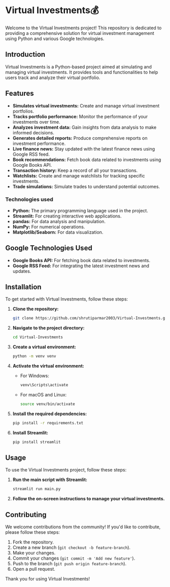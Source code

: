 # Virtual Investments💰

Welcome to the Virtual Investments project! This repository is dedicated to providing a comprehensive solution for virtual investment management using Python and various Google technologies.

## Introduction

Virtual Investments is a Python-based project aimed at simulating and managing virtual investments. It provides tools and functionalities to help users track and analyze their virtual portfolio.

## Features

- **Simulates virtual investments:** Create and manage virtual investment portfolios.
- **Tracks portfolio performance:** Monitor the performance of your investments over time.
- **Analyzes investment data:** Gain insights from data analysis to make informed decisions.
- **Generates detailed reports:** Produce comprehensive reports on investment performance.
- **Live finance news:** Stay updated with the latest finance news using Google RSS feed.
- **Book recommendations:** Fetch book data related to investments using Google Books API.
- **Transaction history:** Keep a record of all your transactions.
- **Watchlists:** Create and manage watchlists for tracking specific investments.
- **Trade simulations:** Simulate trades to understand potential outcomes.

### Technologies used

- **Python:** The primary programming language used in the project.
- **Streamlit:** For creating interactive web applications.
- **pandas:** For data analysis and manipulation.
- **NumPy:** For numerical operations.
- **Matplotlib/Seaborn:** For data visualization.


## Google Technologies Used

- **Google Books API:** For fetching book data related to investments.
- **Google RSS Feed:** For integrating the latest investment news and updates.

## Installation

To get started with Virtual Investments, follow these steps:

1. **Clone the repository:**

    ```bash
    git clone https://github.com/shrutiparmar2003/Virtual-Investments.git
    ```

2. **Navigate to the project directory:**

    ```bash
    cd Virtual-Investments
    ```

3. **Create a virtual environment:**

    ```bash
    python -m venv venv
    ```

4. **Activate the virtual environment:**

    - For Windows:
    
        ```bash
        venv\Scripts\activate
        ```

    - For macOS and Linux:
    
        ```bash
        source venv/bin/activate
        ```

5. **Install the required dependencies:**

    ```bash
    pip install -r requirements.txt
    ```

6. **Install Streamlit:**

    ```bash
    pip install streamlit
    ```

## Usage

To use the Virtual Investments project, follow these steps:

1. **Run the main script with Streamlit:**

    ```bash
    streamlit run main.py
    ```

2. **Follow the on-screen instructions to manage your virtual investments.**

## Contributing

We welcome contributions from the community! If you'd like to contribute, please follow these steps:

1. Fork the repository.
2. Create a new branch (`git checkout -b feature-branch`).
3. Make your changes.
4. Commit your changes (`git commit -m 'Add new feature'`).
5. Push to the branch (`git push origin feature-branch`).
6. Open a pull request.


Thank you for using Virtual Investments!
